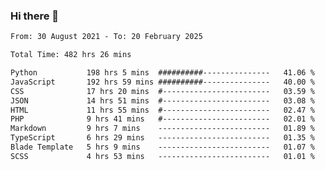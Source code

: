 ### Hi there 👋

<!--
**dominoto/dominoto** is a ✨ _special_ ✨ repository because its `README.md` (this file) appears on your GitHub profile.

Here are some ideas to get you started:

- 🔭 I’m currently working on ...
- 🌱 I’m currently learning ...
- 👯 I’m looking to collaborate on ...
- 🤔 I’m looking for help with ...
- 💬 Ask me about ...
- 📫 How to reach me: ...
- 😄 Pronouns: ...
- ⚡ Fun fact: ...
-->
<!--START_SECTION:waka-->

```txt
From: 30 August 2021 - To: 20 February 2025

Total Time: 482 hrs 26 mins

Python           198 hrs 5 mins  ##########---------------   41.06 %
JavaScript       192 hrs 59 mins ##########---------------   40.00 %
CSS              17 hrs 20 mins  #------------------------   03.59 %
JSON             14 hrs 51 mins  #------------------------   03.08 %
HTML             11 hrs 55 mins  #------------------------   02.47 %
PHP              9 hrs 41 mins   #------------------------   02.01 %
Markdown         9 hrs 7 mins    -------------------------   01.89 %
TypeScript       6 hrs 29 mins   -------------------------   01.35 %
Blade Template   5 hrs 9 mins    -------------------------   01.07 %
SCSS             4 hrs 53 mins   -------------------------   01.01 %
```

<!--END_SECTION:waka-->

